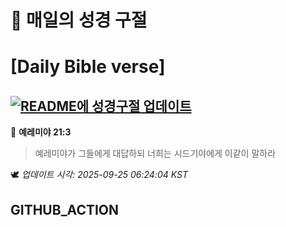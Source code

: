 # 🙏 매일의 성경 구절
# [Daily Bible verse]
## [![README에 성경구절 업데이트](https://github.com/DONGSUKA/first_test/actions/workflows/update-readme-bible.yml/badge.svg)](https://github.com/DONGSUKA/first_test/actions/workflows/update-readme-bible.yml)
<!-- START_BIBLE_VERSE -->
📖 **예레미야 21:3**
> 예레미야가 그들에게 대답하되 너희는 시드기야에게 이같이 말하라

🕊️ _업데이트 시각: 2025-09-25 06:24:04 KST_
  <!-- END_BIBLE_VERSE -->
## GITHUB_ACTION
